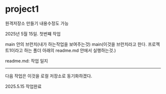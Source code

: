 # project1
원격저장소 만들기
내용수정도 가능

2025년 5월 15일. 첫번쨰 작업

main 안의 브런치(내가 하는작업을 보여주는것)
main(이것을 브런치라고 한다. 프로젝트1이라고 하는 폴더 아래의 readme.md 안에서 실행하는것.)

readme.md: 작업 일지


---
다음 작업은 이것을 로컬 저장소로 동기화하겠다.

<fofnd color = blue>2025.5.15 작업완료</font>
